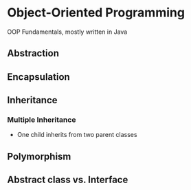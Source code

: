 # Object-Oriented Programming
OOP Fundamentals, mostly written in Java

## Abstraction
## Encapsulation
## Inheritance
### Multiple Inheritance
- One child inherits from two parent classes

## Polymorphism
## Abstract class vs. Interface
